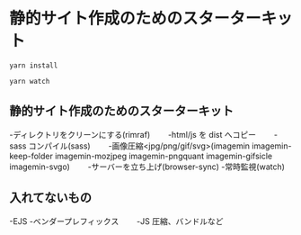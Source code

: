 # 静的サイト作成のためのスターターキット

```console
yarn install
```

```console
yarn watch
```

## 静的サイト作成のためのスターターキット

-ディレクトリをクリーンにする(rimraf)　　
-html/js を dist へコピー　　
-sass コンパイル(sass)　　 -画像圧縮<jpg/png/gif/svg>(imagemin imagemin-keep-folder imagemin-mozjpeg imagemin-pngquant imagemin-gifsicle imagemin-svgo)　　 -サーバーを立ち上げ(browser-sync) -常時監視(watch)

## 入れてないもの

-EJS -ベンダープレフィックス　　
-JS 圧縮、バンドルなど
